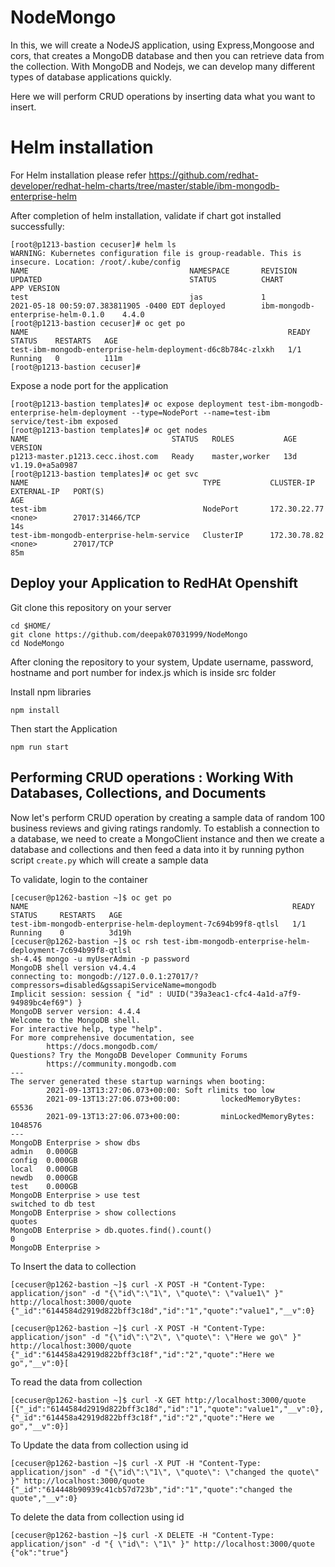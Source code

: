 # NodeMongo
In this, we will create a NodeJS application, using Express,Mongoose and cors, that creates a MongoDB database and then you can retrieve data from the collection.
With MongoDB and Nodejs, we can develop many different types of database applications quickly. 

Here we will perform CRUD operations by inserting data what you want to insert.

# Helm installation

For Helm installation please refer https://github.com/redhat-developer/redhat-helm-charts/tree/master/stable/ibm-mongodb-enterprise-helm

After completion of helm installation, validate if chart got installed successfully:

```
[root@p1213-bastion cecuser]# helm ls
WARNING: Kubernetes configuration file is group-readable. This is insecure. Location: /root/.kube/config
NAME                                    NAMESPACE       REVISION        UPDATED                                 STATUS          CHART                                APP VERSION
test                                    jas             1               2021-05-18 00:59:07.383811905 -0400 EDT deployed        ibm-mongodb-enterprise-helm-0.1.0    4.4.0
[root@p1213-bastion cecuser]# oc get po
NAME                                                          READY   STATUS    RESTARTS   AGE
test-ibm-mongodb-enterprise-helm-deployment-d6c8b784c-zlxkh   1/1     Running   0          111m
[root@p1213-bastion cecuser]#

```

Expose a node port for the application
```
[root@p1213-bastion templates]# oc expose deployment test-ibm-mongodb-enterprise-helm-deployment --type=NodePort --name=test-ibm
service/test-ibm exposed
[root@p1213-bastion templates]# oc get nodes
NAME                                STATUS   ROLES           AGE   VERSION
p1213-master.p1213.cecc.ihost.com   Ready    master,worker   13d   v1.19.0+a5a0987
[root@p1213-bastion templates]# oc get svc
NAME                                       TYPE           CLUSTER-IP       EXTERNAL-IP   PORT(S)                                                                                                     AGE
test-ibm                                   NodePort       172.30.22.77     <none>        27017:31466/TCP                                                                                             14s
test-ibm-mongodb-enterprise-helm-service   ClusterIP      172.30.78.82     <none>        27017/TCP                                                                                                   85m
```


## Deploy your Application to RedHAt Openshift

Git clone this repository on your server 

```
cd $HOME/
git clone https://github.com/deepak07031999/NodeMongo
cd NodeMongo
```
After cloning the repository to your system, Update username, password, hostname and port number for index.js which is inside src folder

Install npm libraries

```
npm install
```

Then start the Application

```
npm run start
```

## Performing CRUD operations : Working With Databases, Collections, and Documents

Now let's perform CRUD operation by creating a sample data of random 100 business reviews and giving ratings randomly.
To establish a connection to a database, we need to create a MongoClient instance and then we create a database and collections and then feed a data into it by running python script `create.py` which will create a sample data

To validate, login to the container
```
[cecuser@p1262-bastion ~]$ oc get po
NAME                                                           READY   STATUS     RESTARTS   AGE
test-ibm-mongodb-enterprise-helm-deployment-7c694b99f8-qtlsl   1/1     Running    0          3d19h
[cecuser@p1262-bastion ~]$ oc rsh test-ibm-mongodb-enterprise-helm-deployment-7c694b99f8-qtlsl
sh-4.4$ mongo -u myUserAdmin -p password
MongoDB shell version v4.4.4
connecting to: mongodb://127.0.0.1:27017/?compressors=disabled&gssapiServiceName=mongodb
Implicit session: session { "id" : UUID("39a3eac1-cfc4-4a1d-a7f9-94989bc4ef69") }
MongoDB server version: 4.4.4
Welcome to the MongoDB shell.
For interactive help, type "help".
For more comprehensive documentation, see
        https://docs.mongodb.com/
Questions? Try the MongoDB Developer Community Forums
        https://community.mongodb.com
---
The server generated these startup warnings when booting:
        2021-09-13T13:27:06.073+00:00: Soft rlimits too low
        2021-09-13T13:27:06.073+00:00:         lockedMemoryBytes: 65536
        2021-09-13T13:27:06.073+00:00:         minLockedMemoryBytes: 1048576
---
MongoDB Enterprise > show dbs
admin   0.000GB
config  0.000GB
local   0.000GB
newdb   0.000GB
test    0.000GB
MongoDB Enterprise > use test
switched to db test
MongoDB Enterprise > show collections
quotes
MongoDB Enterprise > db.quotes.find().count()
0
MongoDB Enterprise >
```

To Insert the data to collection 
```
[cecuser@p1262-bastion ~]$ curl -X POST -H "Content-Type: application/json" -d "{\"id\":\"1\", \"quote\": \"value1\" }" http://localhost:3000/quote
{"_id":"6144584d2919d822bff3c18d","id":"1","quote":"value1","__v":0}

```
```
[cecuser@p1262-bastion ~]$ curl -X POST -H "Content-Type: application/json" -d "{\"id\":\"2\", \"quote\": \"Here we go\" }" http://localhost:3000/quote
{"_id":"614458a42919d822bff3c18f","id":"2","quote":"Here we go","__v":0}[

```

To read the data from collection

```
[cecuser@p1262-bastion ~]$ curl -X GET http://localhost:3000/quote
[{"_id":"6144584d2919d822bff3c18d","id":"1","quote":"value1","__v":0},{"_id":"614458a42919d822bff3c18f","id":"2","quote":"Here we go","__v":0}]

```
To Update the data from collection using id
```
[cecuser@p1262-bastion ~]$ curl -X PUT -H "Content-Type: application/json" -d "{\"id\":\"1\", \"quote\": \"changed the quote\" }" http://localhost:3000/quote
{"_id":"614448b90939c41cb57d723b","id":"1","quote":"changed the quote","__v":0}
```

To delete the data from collection using id
```
[cecuser@p1262-bastion ~]$ curl -X DELETE -H "Content-Type: application/json" -d "{ \"id\": \"1\" }" http://localhost:3000/quote
{"ok":"true"}

```



